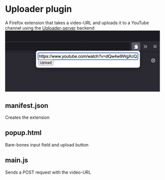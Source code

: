 # Uploader plugin
A Firefox extension that takes a video-URL and uploads it to a YouTube channel using the [Uploader-server](https://github.com/EdvardSire/uploader-server) backend
![](img/example.png)


## manifest.json
Creates the extension

## popup.html
Bare-bones input field and upload button

## main.js
Sends a POST request with the video-URL
